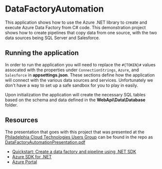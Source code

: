 # DataFactoryAutomation

This application shows how to use the Azure .NET library to create and execute Azure Data Factory from C# code. This demonstration project shows how to create pipelines that copy data from one source, with the two data sources being SQL Server and Salesforce.

## Running the application

In order to run the application you will need to replace the `#{TOKEN}#` values assocated with the properties under `ConnectionStrings`, `Azure`, and `Salesforce` in **appsettings.json**. These sections define how the application will connect with the various data sources and services. Unfortunately we don't have a way to set up a safe sandbox for you to play in easily.

Upon initialization the application will create the necessary SQL tables based on the schema and data defined in the **WebApi\Data\Database** folder.

## Resources

The presentation that goes with this project that was presented at the [Philadelphia Cloud Technologies Users Group](https://www.meetup.com/philly-lync-users-group/) can be found in the repo as [DataFactoryAutomationPresentation.pdf](./DataFactoryAutomationPresentation.pdf)

- [Quickstart: Create a data factory and pipeline using .NET SDK](https://learn.microsoft.com/en-us/azure/data-factory/quickstart-create-data-factory-dot-net)
- [Azure SDK for .NET](https://github.com/Azure/azure-sdk-for-net)
- [Azure Portal](https://portal.azure.com/#home)
